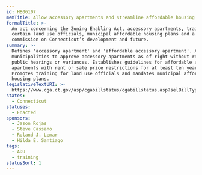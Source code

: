 ```yaml
---
id: HB06107
memTitle: Allow accessory apartments and streamline affordable housing plans.
formalTitle: >-
  An act concerning the Zoning Enabling Act, accessory apartments, training for
  certain land use officials, municipal affordable housing plans and a
  commission on Connecticut’s development and future.
summary: >-
  Defines 'accessory apartment' and 'affordable accessory apartment'. Allows
  municipalities to approve accessory apartments as of right without requiring
  public hearings or variances. Establishes guidelines for affordable accessory
  apartments with rent or sale price restrictions for at least ten years.
  Promotes training for land use officials and mandates municipal affordable
  housing plans.
legislativeTextURI: >-
  https://www.cga.ct.gov/asp/cgabillstatus/cgabillstatus.asp?selBillType=Bill&bill_num=HB06107&which_year=2021
states:
  - Connecticut
statuses:
  - Enacted
sponsors:
  - Jason Rojas
  - Steve Cassano
  - Roland J. Lemar
  - Hilda E. Santiago
tags:
  - ADU
  - training
statusSort: 1
---
```

